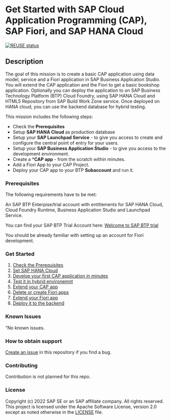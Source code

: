 # Get Started with SAP Cloud Application Programming (CAP), SAP Fiori, and SAP HANA Cloud

[![REUSE status](https://api.reuse.software/badge/github.com/SAP-samples/btp-dc-samples)](https://api.reuse.software/info/github.com/SAP-samples/btp-dc-samples)

## Description
The goal of this mission is to create a basic CAP application using data model, service and a Fiori application in SAP Business Application Studio.
You will extend the CAP application and the Fiori to get a basic bookshop application. 
Optionally you can deploy the application to on SAP Business Technology Platform (BTP) Cloud Foundry, using SAP HANA Cloud and HTML5 Repository from SAP Build Work Zone service. Once deployed on HANA cloud, you can use the backend database for hybrid testing.


This mission includes the following steps:

* Check the  **Prerequisites** 
* Setup **SAP HANA Cloud** as production database
* Setup your **SAP Launchpad Service** - to give you access to create and configure the central point of entry for your users.
* Setup your **SAP Business Application Studio** - to give you access to the development environment. 
* Create a ***CAP app** - from the scratch within minutes.
* Add a Fiori App to your CAP Project.
* Deploy your CAP app to your BTP **Subaccount** and run it.
 

### Prerequisites

The following requirements have to be met: 

An SAP BTP Enterpise/trial account with entitlements for SAP HANA Cloud, Cloud Foundry Runtime, Business Application Studio and Launchpad Service.

You can find  your SAP BTP Trial Account here: [Welcome to SAP BTP trial](https://cockpit.hanatrial.ondemand.com/trial/#/home/trial)

You should be already familiar with setting up an account for Fiori development.

### Get Started

1. [Check the Prerequisites](docs/pages/bookshop/1_1_prerequisites.md)
2. [Set SAP HANA Cloud](docs/pages/bookshop/1_3_setup_hana.md) 
3. [Develop your first CAP application in minutes](docs/pages/bookshop/2_1_fast_cap_fiori.md)
4. [Test it in hybrid environemnt](docs/pages/bookshop/2_2_test_hybrid.md)
5. [Extend your CAP app](docs/pages/bookshop/3_1_extend_bookshop.md)
6. [Delete or create Fiori apps](docs/pages/bookshop/3_2_create_fiori_app.md)
7. [Extend your Fiori app](docs/pages/bookshop/3_3_extend_fiori.md)
8. [Deploy it to the backend](docs/pages/bookshop/4_deploy_book.md)
 

### Known Issues
"No known issues.

### How to obtain support
[Create an issue](https://github.com/SAP-samples/btp-dc-samples/issues) in this repository if you find a bug.

### Contributing
Contribution is not planned for this repo.

### License
Copyright (c) 2022 SAP SE or an SAP affiliate company. All rights reserved. This project is licensed under the Apache Software License, version 2.0 except as noted otherwise in the [LICENSE](LICENSE) file.
